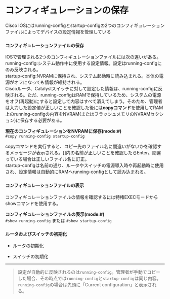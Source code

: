 # コンフィギュレーションの保存
Cisco IOSにはrunning-configとstartup-configの2つのコンフィギュレーションファイルによってデバイスの設定情報を管理している

### `コンフィギュレーションファイルの保存`
IOSで管理される2つのコンフィギュレーションファイルには次の違いがある。  
running-config:システム動作中に使用する設定情報。設定はrunning-configにのみ反映される。  
startup-config:NVRAMに保持され、システム起動時に読み込まれる。本体の電源がオフになっても情報が維持される。  
Ciscoルータ、Catalystスイッチに対して設定した情報は、running-configに反映される。ただ、running-configはRAMで保持しているため、システムの電源をオフ(再起動)にすると設定して内容はすべて消えてしまう。そのため、管理者は入力した設定値が正しいことを確認した後には**copyコマンド**を使用してRAM上のrunning-configの内容をNVRAM(またはフラッシュメモリのNVRAMセクション)に保存する必要がある。

**現在のコンフィギュレーションをNVRAMに保存(mode:#)**  
`#copy running-config startup-config`

copyコマンドを実行すると、コピー先のファイル名に間違いがないかを確認するメッセージが表示される。[]内の名前が正しいことを確認したらEnter。間違っている場合は正しいファイル名に訂正。  
startup-configは名前の通り、ルータやスイッチの電源導入時や再起動時に使用され、設定情報は自動的にRAMへrunning-configとして読み込まれる。

### `コンフィギュレーションファイルの表示`
コンフィギュレーションファイルの情報を確認するには特権EXECモードからshowコマンドを使用する。

**コンフィギュレーションファイルの表示(mode:#)**  
`#show running-config` または `#show startup-config`

### `ルータおよびスイッチの初期化`

- ルータの初期化

- スイッチの初期化

---
> 設定が自動的に反映されるのは`running-config`。管理者が手動でコピーした場合、その時点では`running-config`と`startup-config`は同じ内容。`running-config`の場合は先頭に「Current configuration」と表示される。
